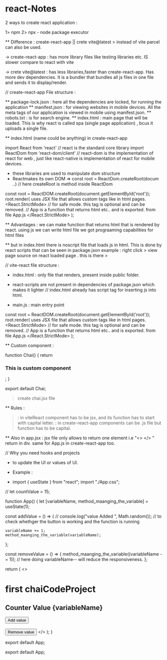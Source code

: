 # react-Notes

2 ways to create react application :

1> npm 
2> npx - node package executor

** Difference : create-react-app ||  crete vite@latest > instead of vite parcel can also be used.

-> create-react-app : has more library files like testing libraries etc. IS slower compare to react with vite

-> crete vite@latest : has less libraries,faster than create-react-app. Has more dev dependencies. It is a bundler that bundles all js files in one file and sends it to display/render.

// create-react-app File structure : 

** package-lock.json : here all the dependencies are locked, for running the application
** manifest.json :  for viewing websites in mobile devices. All the meta tags of our application is viewed in mobile using manifest.json.
** robots.txt : is for search engine.
** index.html :  main page that will be loaded. This is why react is called spa (single page application) , bcus it uploads a single file.


** index.html (name could be anything)  in create-react-app

import React from 'react' // react is the standard core library
import ReactDom from 'react-dom/client' // react-dom is the implementation of react for web , just like react-native is implementation of react for mobile devices.

 * these libraries are used to manipulate dom structure
 * Reactmakes its own DOM => const root = ReactDom.createRoot(docum ..) // here createRoot is method inside ReactDom

const root = ReactDOM.createRoot(document.getElementById('root'));
root.render(  uses JSX file that allows custom tags like <App/> in html pages.
  <React.StrictMode> // for safe mode. this tag is optional and can be removed.
    <App />           // App is a function that returns html etc.. and is exported. from file App.js
  </React.StrictMode>
);

** Advantages : we can make function that returns html that is rendered by react.
                using js we can write html file
                we got prograaming capabilities for html files

** but in index.html there is noscript file that loads js in html. This is done by react scripts that can be seen in package.json
    example : right click > view page source on react loaded page  . this is there >  <script defer src="/static/js/bundle.js"></script></head>



// vite-react file structure : 

* index.html : only file that renders, present inside public folder.
* react-scripts are not present in dependencies of package.json which makes it lighter // index.html already has script tag for inserting js into html.  <script type="module" src="/src/main.jsx"></script>
  
* main.js : main entry point

const root = ReactDOM.createRoot(document.getElementById('root'));
root.render(  uses JSX file that allows custom tags like <App/> in html pages.
  <React.StrictMode> // for safe mode. this tag is optional and can be removed.
    <App />           // App is a function that returns html etc.. and is exported. from file App.js
  </React.StrictMode>
);

** Custom component :

function Chai() {
  return <h3>This is custom component</h3>;
}

export default Chai;

> create chai.jsx file

** Rules : 
> : in viteReact component has to be jsx, and its function has to start with capital letter.
 : in create-react-app components can be .js file but function has to be capital.

** Also in app.jsx : jsx file only allows to return one element i.e "<> </> "  return in div. same for App.js in create-react-app too. 



// Why you need hooks and projects

* to update the UI or values of UI.

* Example :

* import { useState } from "react";
import "./App.css";

// let countValue = 15;

function App() {
  let [variableName, method_maanging_the_variable] = useState(1);

  const addValue = () => {
    // console.log("value Added ", Math.random()); // to check whethger the button is working and the function is running

    variableName += 1;
    method_maanging_the_variable(variableName);
  };

  const removeValue = () => {
    method_maanging_the_variable((variableName -= 1)); // here doing variableName-- will reduce the responsiveness.
  };

  return (
    <>
      <h1>first chaiCodeProject</h1>
      <h2>Counter Value {variableName}</h2>
      <button onClick={addValue}>Add value </button>
      <br />
      <br />
      <button onClick={removeValue}>Remove value </button>
    </>
  );
}

export default App;


export default App;



    

    
